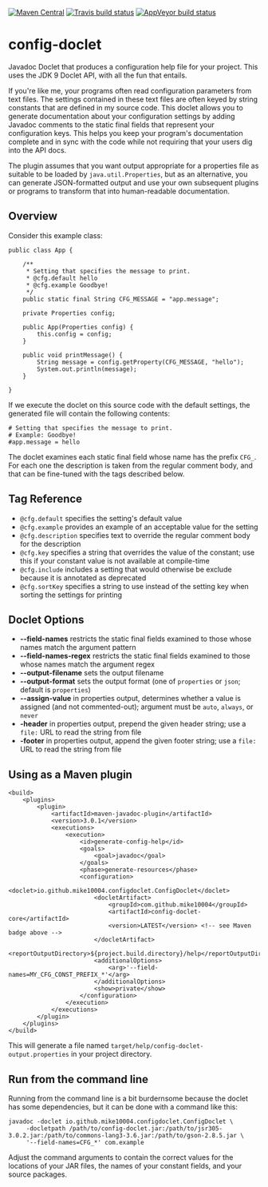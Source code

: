 [![Maven Central](https://img.shields.io/maven-central/v/com.github.mike10004/config-doclet.svg)](https://repo1.maven.org/maven2/com/github/mike10004/config-doclet/)
[![Travis build status](https://img.shields.io/travis/mike10004/config-doclet.svg)](https://travis-ci.org/mike10004/config-doclet)
[![AppVeyor build status](https://ci.appveyor.com/api/projects/status/1t5d502vko29srw4?svg=true)](https://ci.appveyor.com/project/mike10004/config-doclet)

config-doclet
=============

Javadoc Doclet that produces a configuration help file for your project. This uses
the JDK 9 Doclet API, with all the fun that entails.

If you're like me, your programs often read configuration parameters from text 
files. The settings contained in these text files are often keyed by string 
constants that are defined in my source code. This doclet allows you to 
generate documentation about your configuration settings by adding Javadoc 
comments to the static final fields that represent your configuration keys.
This helps you keep your program's documentation complete and in sync with
the code while not requiring that your users dig into the API docs.

The plugin assumes that you want output appropriate for a properties file as 
suitable to be loaded by `java.util.Properties`, but as an alternative, you 
can generate JSON-formatted output and use your own subsequent plugins or 
programs to transform that into human-readable documentation.    

Overview
------------------------------------ 

Consider this example class:

    public class App {
    
        /**
         * Setting that specifies the message to print. 
         * @cfg.default hello
         * @cfg.example Goodbye!
         */
        public static final String CFG_MESSAGE = "app.message";
    
        private Properties config;
    
        public App(Properties config) {
            this.config = config;
        }
    
        public void printMessage() {
            String message = config.getProperty(CFG_MESSAGE, "hello");
            System.out.println(message);
        }
    
    }

If we execute the doclet on this source code with the default settings, the 
generated file will contain the following contents:

    # Setting that specifies the message to print.
    # Example: Goodbye!
    #app.message = hello 

The doclet examines each static final field whose name has the prefix `CFG_`. 
For each one the description is taken from the regular comment body, and that 
can be fine-tuned with the tags described below.

Tag Reference
-------------

* `@cfg.default` specifies the setting's default value
* `@cfg.example` provides an example of an acceptable value for the setting
* `@cfg.description` specifies text to override the regular comment body for the description  
* `@cfg.key` specifies a string that overrides the value of the constant; use this if your constant value is not available at compile-time 
* `@cfg.include` includes a setting that would otherwise be exclude because it is annotated as deprecated
* `@cfg.sortKey` specifies a string to use instead of the setting key when sorting the settings for printing 

Doclet Options
--------------

* **--field-names** restricts the static final fields examined to those whose names match the argument pattern 
* **--field-names-regex** restricts the static final fields examined to those whose names match the argument regex
* **--output-filename** sets the output filename
* **--output-format** sets the output format (one of `properties` or `json`; default is `properties`)
* **--assign-value** in properties output, determines whether a value is assigned (and not commented-out); argument must be `auto`, `always`, or `never`  
* **-header** in properties output, prepend the given header string; use a `file:` URL to read the string from file 
* **-footer** in properties output, append the given footer string; use a `file:` URL to read the string from file

Using as a Maven plugin
-----------------------

    <build>
        <plugins>
            <plugin>
                <artifactId>maven-javadoc-plugin</artifactId>
                <version>3.0.1</version>
                <executions>
                    <execution>
                        <id>generate-config-help</id>
                        <goals>
                            <goal>javadoc</goal>
                        </goals>
                        <phase>generate-resources</phase>
                        <configuration>
                            <doclet>io.github.mike10004.configdoclet.ConfigDoclet</doclet>
                            <docletArtifact>
                                <groupId>com.github.mike10004</groupId>
                                <artifactId>config-doclet-core</artifactId>
                                <version>LATEST</version> <!-- see Maven badge above -->
                            </docletArtifact>
                            <reportOutputDirectory>${project.build.directory}/help</reportOutputDirectory>
                            <additionalOptions>
                                <arg>'--field-names=MY_CFG_CONST_PREFIX_*'</arg>
                            </additionalOptions>
                            <show>private</show>
                        </configuration>
                    </execution>
                </executions>
            </plugin>
        </plugins>
    </build>

This will generate a file named `target/help/config-doclet-output.properties` in your 
project directory.     

Run from the command line
-------------------------

Running from the command line is a bit burdernsome because the doclet has 
some dependencies, but it can be done with a command like this:

    javadoc -doclet io.github.mike10004.configdoclet.ConfigDoclet \
         -docletpath /path/to/config-doclet.jar:/path/to/jsr305-3.0.2.jar:/path/to/commons-lang3-3.6.jar:/path/to/gson-2.8.5.jar \
         '--field-names=CFG_*' com.example

Adjust the command arguments to contain the correct values for the locations 
of your JAR files, the names of your constant fields, and your source packages.
